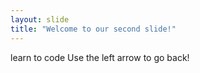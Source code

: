 ```yaml
---
layout: slide
title: "Welcome to our second slide!"
---
```

learn to code
Use the left arrow to go back!
